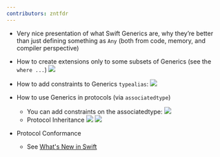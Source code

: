 ```yaml
---
contributors: zntfdr
---
```


- Very nice presentation of what Swift Generics are, why they’re better than just defining something as `Any` (both from code, memory, and compiler perspective)
- How to create extensions only to some subsets of Generics
(see the `where ...`)
![][genericExtensionImage]
- How to add constraints to Generics `typealias`:
![][typealiasImage]
- How to use Generics in protocols (via `associatedtype`)
  - You can add constraints on the associatedtype:
  ![][associatedtypeImage]
  - Protocol Inheritance
  ![][ineritance1Image]
  ![][ineritance2Image]

- Protocol Conformance
  - See [What's New in Swift][wwdc18401]

[wwdc18401]: ../40a

[genericExtensionImage]: ../../../images/notes/wwdc18/406/genericExtension.png
[typealiasImage]: ../../../images/notes/wwdc18/406/typealias.png
[associatedtypeImage]: ../../../images/notes/wwdc18/406/associatedtype.png
[ineritance1Image]: ../../../images/notes/wwdc18/406/ineritance1.png
[ineritance2Image]: ../../../images/notes/wwdc18/406/ineritance2.png
